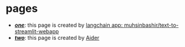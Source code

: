 # pages

- [***one***](https://3hlcarrwpow52hu3zfseax.streamlit.app/): this page is created by [langchain app: muhsinbashir/text-to-streamlit-webapp](https://smith.langchain.com/hub/muhsinbashir/text-to-streamlit-webapp/playground)
- [***two***](https://3hlcarrwpow52hu3zfseay.streamlit.app/): this page is created by [Aider](https://github.com/paul-gauthier/aider)
